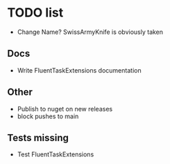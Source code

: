 # TODO list
- Change Name? SwissArmyKnife is obviously taken

## Docs
- Write FluentTaskExtensions documentation

## Other
- Publish to nuget on new releases
- block pushes to main


## Tests missing
- Test FluentTaskExtensions

